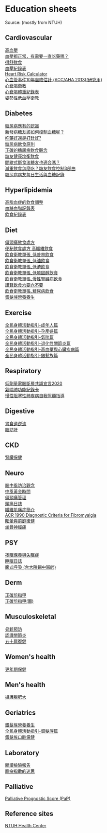 # **Education sheets**
Source: (mostly from NTUH)

## Cardiovascular
[高血壓](https://health.ntuh.gov.tw/health/forms/txt/10_%E9%AB%98%E8%A1%80%E5%A3%93.pdf)\
[血壓都正常，有需要一直吃藥嗎？](https://www.dmtalks.com.tw/Content/1115?s=13)\
[得舒飲食](https://health.ntuh.gov.tw/health/forms/txt/17_%E5%BE%97%E8%88%92%E9%A3%B2%E9%A3%9F.pdf)\
[血壓紀錄表](https://health.ntuh.gov.tw/health/%E8%A1%9B%E6%95%99%E5%96%AE%E5%BC%B5/%E8%A1%80%E5%A3%93%E8%A8%98%E9%8C%84%E8%A1%A8.pdf)\
[Heart Risk Calculator](http://www.cvriskcalculator.com/)\
[心血管事件10年風險估計 (ACC/AHA 2013)(研究用)](https://chejuic.shinyapps.io/ascvd_aha_2013/)\
[心衰竭衛教](https://health.ntuh.gov.tw/health/forms/txt/22_%E5%BF%83%E8%A1%B0%E7%AB%AD%E8%A1%9B%E6%95%99.pdf)\
[心衰竭體重紀錄表](https://health.ntuh.gov.tw/health/%E8%A1%9B%E6%95%99%E5%96%AE%E5%BC%B5/%E5%BF%83%E8%87%9F%E8%A1%B0%E7%AB%AD%E8%AD%B7%E7%90%86%E6%8C%87%E5%B0%8E%E8%87%AA%E4%B8%BB%E9%AB%94%E9%87%8D%E7%B4%80%E9%8C%84%E8%A1%A8.pdf)\
[姿勢性低血壓衛教](https://yldepweb.ylh.gov.tw/department/28/nurseform/%E7%A5%9E%E7%B6%93%E7%B3%BB%E7%B5%B1%E7%96%BE%E7%97%85%E8%88%87%E7%85%A7%E8%AD%B7/%E5%A7%BF%E5%8B%A2%E6%80%A7%E4%BD%8E%E8%A1%80%E5%A3%93103.12.19.pdf)

## Diabetes
[糖尿病應有的認識](https://health.ntuh.gov.tw/health/forms/txt/01_%E7%B3%96%E5%B0%BF%E7%97%85%E6%87%89%E6%9C%89%E8%AA%8D%E8%AD%98.pdf)\
[新發病糖友該如何控制血糖呢？](https://www.dmtalks.com.tw/Content/1294?s=12)\
[吃藥好還是打針好?](https://www.dmtalks.com.tw/content/1154?s=12)\
[糖尿病飲食原則](https://health.ntuh.gov.tw/health/forms/txt/06_%E7%B3%96%E5%B0%BF%E7%97%85%E9%A3%B2%E9%A3%9F%E5%8E%9F%E5%89%87.pdf)\
[正確的糖尿病飲食觀念](https://www.dmtalks.com.tw/Content/1128?s=12)\
[糖友健康均衡飲食](https://www.dmtalks.com.tw/content/1095?S=12)\
[間歇式斷食法糖友也適合嗎？](https://www.dmtalks.com.tw/Content/1956?s=12)\
[減重飲食怎麼吃？糖友飲食控制3部曲](https://www.dmtalks.com.tw/content/1344?S=12)\
[糖尿病病友每日生活與血糖記錄](https://health.ntuh.gov.tw/health/%E8%A1%9B%E6%95%99%E5%96%AE%E5%BC%B5/%E7%B3%96%E5%B0%BF%E7%97%85%E7%94%9F%E6%B4%BB%E5%8F%8A%E8%A1%80%E7%B3%96%E8%A8%98%E9%8C%84.pdf)

## Hyperlipidemia
[高脂血症的飲食調整](https://health.ntuh.gov.tw/health/forms/txt/03_%E9%AB%98%E8%84%82%E8%A1%80%E7%97%87%E7%9A%84%E9%A3%B2%E9%A3%9F%E8%AA%BF%E6%95%B4.html)\
[血糖血脂記錄表](https://health.ntuh.gov.tw/health/%E8%A1%9B%E6%95%99%E5%96%AE%E5%BC%B5/%E8%A1%80%E7%B3%96%E8%A1%80%E8%84%82%E8%A8%98%E9%8C%84%E8%A1%A8.pdf)\
[飲食紀錄表](https://health.ntuh.gov.tw/health/%E8%A1%9B%E6%95%99%E5%96%AE%E5%BC%B5/%E9%A3%B2%E9%A3%9F%E7%B4%80%E9%8C%84%E8%A1%A8.pdf)

## Diet
[偏頭痛飲食處方](https://chejuic.github.io/med/食物與頭痛.pdf)\
[便秘飲食處方 高纖維飲食](https://chejuic.github.io/med/如何吃到足夠的纖維素.pdf)\
[飲食衛教單張_低普林飲食](https://chejuic.github.io/med/飲食衛教單張_低普林飲食.pdf)\
[飲食衛教單張_低油飲食](https://chejuic.github.io/med/飲食衛教單張_低油飲食.pdf)\
[飲食衛教單張_低渣飲食](https://chejuic.github.io/med/飲食衛教單張_低渣飲食.pdf)\
[飲食衛教單張_低膽固醇飲食](https://chejuic.github.io/med/飲食衛教單張_低膽固醇飲食.pdf)\
[飲食衛教單張_慢性腎臟病飲食](https://chejuic.github.io/med/飲食衛教單張_慢性腎臟病飲食.pdf)\
[護腎飲食六要六不要](https://www.dmtalks.com.tw/Content/1297?s=12)\
[飲食衛教單張_糖尿病飲食](https://chejuic.github.io/med/飲食衛教單張_糖尿病飲食.pdf)\
[銀髮族營養養生](https://health.ntuh.gov.tw/health/forms/txt/15_%E8%80%81%E5%B9%B4%E7%87%9F%E9%A4%8A.pdf)

## Exercise
[全民身體活動指引-成年人篇](https://chejuic.github.io/med/全民身體活動指引-成年人篇.pdf)\
[全民身體活動指引-孕產婦篇](https://chejuic.github.io/med/全民身體活動指引-孕產婦篇.pdf)\
[全民身體活動指引-氣喘篇](https://chejuic.github.io/med/全民身體活動指引-氣喘篇.pdf)\
[全民身體活動指引-退化性關節炎篇](https://chejuic.github.io/med/全民身體活動指引-退化性關節炎篇.pdf)\
[全民身體活動指引-高血壓與心臟疾病篇](https://chejuic.github.io/med/全民身體活動指引-高血壓與心臟疾病篇.pdf)\
[全民身體活動指引-銀髮族篇]( https://chejuic.github.io/med/全民身體活動指引-銀髮族篇.pdf)

## Respiratory
[低劑量電腦斷層共識宣言2020](https://chejuic.github.io/med/LDCT肺癌篩檢共識宣言.pdf)\
[氣喘肺功能紀錄卡](http://www.taiwanasthma.com.tw/uploads/1/0/3/1/103176700/%E8%82%BA%E5%8A%9F%E8%83%BD%E7%B4%80%E9%8C%84%E5%8D%A1.pdf)\
[慢性阻塞性肺疾病自我照顧指導](https://www.hch.gov.tw/HCH/Upload/HealthEducation/2158/%E6%85%A2%E6%80%A7%E9%98%BB%E5%A1%9E%E6%80%A7%E8%82%BA%E7%96%BE%E7%97%85%E8%87%AA%E6%88%91%E7%85%A7%E9%A1%A7%E6%8C%87%E5%B0%8E.pdf)

## Digestive
[胃食道逆流](https://health.ntuh.gov.tw/health/forms/txt/11_%E8%83%83%E9%A3%9F%E9%81%93%E9%80%86%E6%B5%81.pdf)\
[脂肪肝](https://health.ntuh.gov.tw/health/forms/txt/21_%E8%84%82%E8%82%AA%E8%82%9D.pdf)

## CKD
[腎臟保健](https://health.ntuh.gov.tw/health/forms/txt/12_%E8%85%8E%E8%87%9F%E4%BF%9D%E5%81%A5%E7%A7%98%E8%A8%A3.pdf)

## Neuro
[腦中風防治觀念](https://health.ntuh.gov.tw/health/forms/txt/13_%E9%A0%90%E9%98%B2%E8%85%A6%E4%B8%AD%E9%A2%A8.pdf)\
[中風黃金時間](https://health.ntuh.gov.tw/health/forms/txt/16_%E4%B8%AD%E9%A2%A83%E5%B0%8F%E6%99%82.pdf)\
[偏頭痛管理](https://chejuic.github.io/med/偏頭痛管理.pdf)\
[頭痛日誌](http://www.taiwanheadache.com.tw/doc/Diary.pdf)\
[纖維肌痛症簡介](https://www.ntuh.gov.tw/neur/Fpage.action?fid=4198)\
[ACR 1990 Diagnostic Criteria for Fibromyalgia](https://chejuic.github.io/med/頁面擷取自-纖維肌痛症指引.pdf)\
[眩暈與前庭復健](https://netreg.pntn.mohw.gov.tw/he/292%E7%9C%A9%E6%9A%88%E8%88%87%E5%89%8D%E5%BA%AD%E5%BE%A9%E5%81%A5.pdf)\
[坐骨神經痛](http://epaper.ntuh.gov.tw/health/201210/pdf/%E6%B7%BA%E8%AB%87%E5%9D%90%E9%AA%A8%E7%A5%9E%E7%B6%93%E7%97%9B%E7%9A%84%E7%97%85%E5%9B%A0%E8%88%87%E6%B2%BB%E7%99%82.pdf)

## PSY
[夜眠保養與失眠症](https://health.ntuh.gov.tw/health/forms/txt/18_%E5%A4%9C%E7%9C%A0%E4%BF%9D%E9%A4%8A%E8%88%87%E5%A4%B1%E7%9C%A0%E7%97%87.pdf)\
[睡眠日誌](https://www.ntuh.gov.tw/ckfinder_file/SLP/files/%E7%9D%A1%E7%9C%A0%E6%97%A5%E8%AA%8C.pdf)\
[腹式呼吸 (台大陳錫中醫師)](https://chejuic.github.io/med/陳錫中呼吸放鬆訓練_p10_12.pdf)

## Derm
[正確剪指甲](http://www.kosodatedou.com/%E5%AD%90%E8%82%B2%E3%81%A6%E3%83%8D%E3%82%BF/post-518/)\
[正確剪指甲(圖)](https://chejuic.github.io/med/20210208_084614648.jpg)

## Musculoskeletal
[骨鬆預防](https://health.ntuh.gov.tw/health/forms/txt/08_骨鬆預防.pdf)\
[認識關節炎](https://health.ntuh.gov.tw/health/forms/txt/09_%E8%AA%8D%E8%AD%98%E9%97%9C%E7%AF%80%E7%82%8E.pdf)\
[五十肩復健](https://chejuic.github.io/med/新竹醫院-新聞稿-五十肩.pdf)

## Women's health
[更年期保健](https://health.ntuh.gov.tw/health/forms/txt/19_%E6%9B%B4%E5%B9%B4%E6%9C%9F.pdf)

## Men's health
[攝護腺肥大](https://health.ntuh.gov.tw/health/forms/txt/20_%E6%94%9D%E8%AD%B7%E8%85%BA%E8%82%A5%E5%A4%A7.pdf)

## Geriatrics
[銀髮族營養養生](https://health.ntuh.gov.tw/health/forms/txt/15_%E8%80%81%E5%B9%B4%E7%87%9F%E9%A4%8A.pdf)\
[全民身體活動指引-銀髮族篇]( https://chejuic.github.io/med/全民身體活動指引-銀髮族篇.pdf)\
[銀髮族口腔保健](https://chejuic.github.io/med/老年口腔保健_摘錄.pdf.pdf)

## Laboratory
[閱讀檢驗報告](https://health.ntuh.gov.tw/health/hrc_v3/DataFiles/kensa.htm)\
[腫瘤指數的迷思](https://epaper.ntuh.gov.tw/health/201110/pdf/%E8%85%AB%E7%98%A4%E6%8C%87%E6%95%B8%E7%9A%84%E8%BF%B7%E6%80%9D.pdf)

## Palliative
[Palliative Prognostic Score (PaP)](https://www.mdapp.co/palliative-prognostic-score-pap-calculator-401/)

## Reference sites
[NTUH Health Center](https://health.ntuh.gov.tw/health/hrc_v3/nForm4.aspx?apID=HrcForm1.htm)
